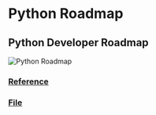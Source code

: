 # Python Roadmap

## Python Developer Roadmap
![Python Roadmap](./resources/backend.jpg)

### [Reference](https://roadmap.sh/python)
### [File](./resources/python.pdf)